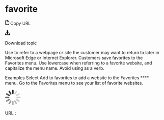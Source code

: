 # favorite

![Copy URL](media/favorite/Copy.png)
Copy URL

![Download](media/favorite/Download.png)

Download topic

Use to refer to a webpage or site the customer may want to return to later in Microsoft Edge or Internet Explorer. Customers save favorites to the Favorites menu. Use lowercase when referring to a favorite website, and capitalize the menu name. Avoid using as a verb.

Examples
Select Add to favorites to add a website to the Favorites **** menu. 
Go to the Favorites menu to see your list of favorite websites.

![In progress](media/favorite/activity-large.gif)

URL :
